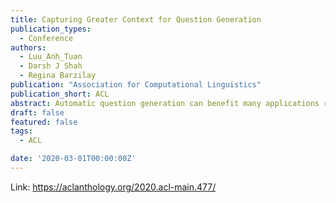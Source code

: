 ```yaml
---
title: Capturing Greater Context for Question Generation
publication_types:
  - Conference
authors:
  - Luu_Anh_Tuan
  - Darsh J Shah
  - Regina Barzilay
publication: "Association for Computational Linguistics"
publication_short: ACL
abstract: Automatic question generation can benefit many applications ranging from dialogue systems to reading comprehension. While questions are often asked with respect to long documents, there are many challenges with modeling such long documents. Many existing techniques generate questions by effectively looking at one sentence at a time, leading to questions that are easy and not reflective of the human process of question generation. Our goal is to incorporate interactions across multiple sentences to generate realistic questions for long documents. In order to link a broad document context to the target answer, we represent the relevant context via a multi-stage attention mechanism, which forms the foundation of a sequence to sequence model. We outperform state-of-the-art methods on question generation on three question-answering datasets -- SQuAD, MS MARCO and NewsQA.
draft: false
featured: false
tags:
  - ACL

date: '2020-03-01T00:00:00Z'
---
```

Link: https://aclanthology.org/2020.acl-main.477/
